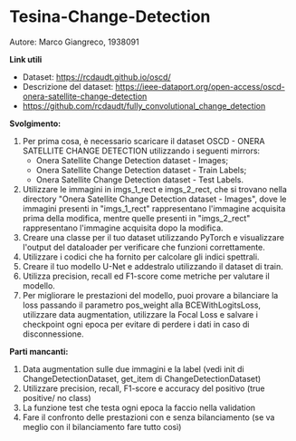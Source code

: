 # Tesina-Change-Detection
Autore: Marco Giangreco, 1938091

**Link utili**
- Dataset: https://rcdaudt.github.io/oscd/
- Descrizione del dataset: https://ieee-dataport.org/open-access/oscd-onera-satellite-change-detection
- https://github.com/rcdaudt/fully_convolutional_change_detection

**Svolgimento:**

1. Per prima cosa, è necessario scaricare il dataset OSCD - ONERA SATELLITE CHANGE DETECTION utilizzando i seguenti mirrors:
   - Onera Satellite Change Detection dataset - Images;
   - Onera Satellite Change Detection dataset - Train Labels;
   - Onera Satellite Change Detection dataset - Test Labels.
2. Utilizzare le immagini in imgs_1_rect e imgs_2_rect, che si trovano nella directory "Onera Satellite Change Detection dataset - Images", dove le immagini presenti in "imgs_1_rect" rappresentano l'immagine acquisita prima della modifica, mentre quelle presenti in "imgs_2_rect" rappresentano l'immagine acquisita dopo la modifica.
3. Creare una classe per il tuo dataset utilizzando PyTorch e visualizzare l'output del dataloader per verificare che funzioni correttamente.
4. Utilizzare i codici che ha fornito per calcolare gli indici spettrali.
5. Creare il tuo modello U-Net e addestralo utilizzando il dataset di train.
6. Utilizza precision, recall ed F1-score come metriche per valutare il modello.
7. Per migliorare le prestazioni del modello, puoi provare a bilanciare la loss passando il parametro pos_weight alla BCEWithLogitsLoss, utilizzare data augmentation, utilizzare la Focal Loss e salvare i checkpoint ogni epoca per evitare di perdere i dati in caso di disconnessione.


**Parti mancanti:**
1. Data augmentation sulle due immagini e la label (vedi init di ChangeDetectionDataset, get_item di ChangeDetectionDataset)
2. Utilizzare precision, recall, F1-score e accuracy del positivo (true positive/ no class)
3. La funzione test che testa ogni epoca la faccio nella validation
4. Fare il confronto delle prestazioni con e senza bilanciamento (se va meglio con il bilanciamento fare tutto così)
